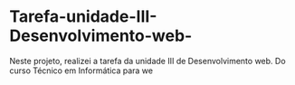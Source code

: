 # Tarefa-unidade-III-Desenvolvimento-web-
Neste projeto, realizei a tarefa da unidade III de Desenvolvimento web. Do curso Técnico em Informática para we
